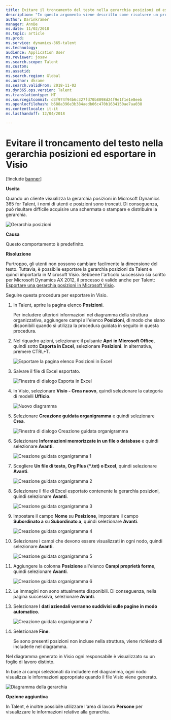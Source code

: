 ```yaml
---
title: Evitare il troncamento del testo nella gerarchia posizioni ed esportare in Visio
description: "In questo argomento viene descritto come risolvere un problema in cui i nomi di utenti e posizioni vengono troncati quando i clienti visualizzano la gerarchia posizioni in Microsoft Dynamics 365 for Talent. Il troncamento di testo può rendere difficile l'acquisizione di una schermata o la stampa della gerarchia."
author: Darinkramer
manager: AnnBe
ms.date: 11/02/2018
ms.topic: article
ms.prod: 
ms.service: dynamics-365-talent
ms.technology: 
audience: Application User
ms.reviewer: josaw
ms.search.scope: Talent
ms.custom: 
ms.assetid: 
ms.search.region: Global
ms.author: dkrame
ms.search.validFrom: 2018-11-02
ms.dyn365.ops.version: Talent
ms.translationtype: HT
ms.sourcegitcommit: d3f974f94b6c327fd70b8098d24f9e1f1e1e8eeb
ms.openlocfilehash: b688a396e3b384aedb06c470b1634150ae7aa038
ms.contentlocale: it-it
ms.lasthandoff: 12/04/2018

---
```


# <a name="avoid-text-truncation-on-the-position-hierarchy-and-export-to-visio"></a>Evitare il troncamento del testo nella gerarchia posizioni ed esportare in Visio

[!include [banner](includes/banner.md)]

**Uscita**

Quando un cliente visualizza la gerarchia posizioni in Microsoft Dynamics 365 for Talent, i nomi di utenti e posizioni sono troncati. Di conseguenza, può risultare difficile acquisire una schermata o stampare e distribuire la gerarchia.

![Gerarchia posizioni](media/position-h.png)

**Causa**

Questo comportamento è predefinito.

**Risoluzione**

Purtroppo, gli utenti non possono cambiare facilmente la dimensione del testo. Tuttavia, è possibile esportare la gerarchia posizioni da Talent e quindi importarla in Microsoft Visio. Sebbene l'articolo successivo sia scritto per Microsoft Dynamics AX 2012, il processo è valido anche per Talent: [Esportare una gerarchia posizioni in Microsoft Visio](https://docs.microsoft.com/en-us/dynamicsax-2012/appuser-itpro/export-a-position-hierarchy-to-microsoft-visio).

Seguire questa procedura per esportare in Visio.

1. In Talent, aprire la pagina elenco **Posizioni**.

    Per includere ulteriori informazioni nel diagramma della struttura organizzativa, aggiungere campi all'elenco **Posizioni**, di modo che siano disponibili quando si utilizza la procedura guidata in seguito in questa procedura.

2. Nel riquadro azioni, selezionare il pulsante **Apri in Microsoft Office**, quindi sotto **Esporta in Excel**, selezionare **Posizioni**. In alternativa, premere CTRL+T.

    ![Esportare la pagina elenco Posizioni in Excel](media/org-admin.png)

3. Salvare il file di Excel esportato.

    ![Finestra di dialogo Esporta in Excel](media/export-excel.png)

4. In Visio, selezionare **Visio - Crea nuovo**, quindi selezionare la categoria di modelli **Ufficio**.

    ![Nuovo diagramma](media/new.png)

5. Selezionare **Creazione guidata organigramma** e quindi selezionare **Crea**.

    ![Finestra di dialogo Creazione guidata organigramma](media/orgchart-wizard.png)

6. Selezionare **Informazioni memorizzate in un file o database** e quindi selezionare **Avanti**.

    ![Creazione guidata organigramma 1](media/orgchart-wizard7.png)

7. Scegliere **Un file di testo, Org Plus (\*.txt) o Excel**, quindi selezionare **Avanti**.

    ![Creazione guidata organigramma 2](media/orgchart-wizard3.png)

8. Selezionare il file di Excel esportato contenente la gerarchia posizioni, quindi selezionare **Avanti**.

    ![Creazione guidata organigramma 3](media/orgchart-wizard2.png)

9. Impostare il campo **Nome** su **Posizione**, impostare il campo **Subordinato a** su **Subordinato a**, quindi selezionare **Avanti**.

    ![Creazione guidata organigramma 4](media/orgchart-wizard1.png)

10. Selezionare i campi che devono essere visualizzati in ogni nodo, quindi selezionare **Avanti**.

    ![Creazione guidata organigramma 5](media/orgchart-wizard5.png)

11. Aggiungere la colonna **Posizione** all'elenco **Campi proprietà forme**, quindi selezionare **Avanti**.

    ![Creazione guidata organigramma 6](media/orgchart-wizard6.png)

12. Le immagini non sono attualmente disponibili. Di conseguenza, nella pagina successiva, selezionare **Avanti**.
13. Selezionare **I dati aziendali verranno suddivisi sulle pagine in modo automatico**.

    ![Creazione guidata organigramma 7](media/orgchart-wizard4.png)

14. Selezionare **Fine**.

    Se sono presenti posizioni non incluse nella struttura, viene richiesto di includerle nel diagramma.

Nel diagramma generato in Visio ogni responsabile è visualizzato su un foglio di lavoro distinto.

In base ai campi selezionati da includere nel diagramma, ogni nodo visualizza le informazioni appropriate quando il file Visio viene generato.

![Diagramma della gerarchia](media/hierarchy.png)

**Opzione aggiuntiva**

In Talent, è inoltre possibile utilizzare l'area di lavoro **Persone** per visualizzare le informazioni relative alla gerarchia.

